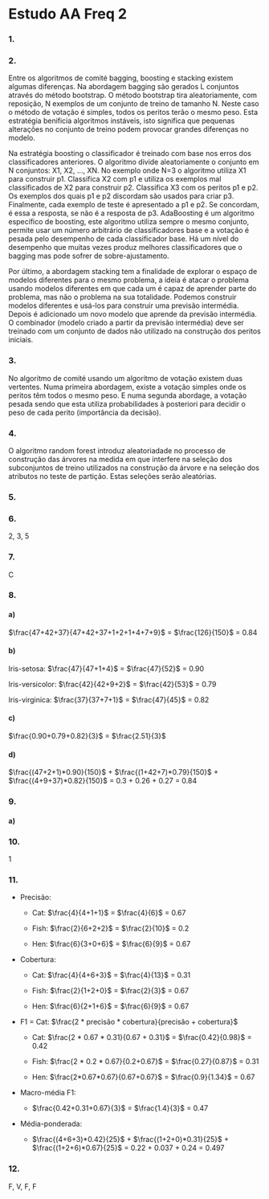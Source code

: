 # Estudo AA Freq 2

### 1.

### 2.

Entre os algoritmos de comité bagging, boosting e stacking existem algumas diferenças. Na abordagem bagging são gerados L conjuntos através do método bootstrap. O método bootstrap tira aleatoriamente, com reposição, N exemplos de um conjunto de treino de tamanho N. Neste caso o método de votação é simples, todos os peritos terão o mesmo peso. Esta estratégia benificia algoritmos instáveis, isto significa que pequenas alterações no conjunto de treino podem provocar grandes diferenças no modelo.

Na estratégia boosting o classificador é treinado com base nos erros dos classificadores anteriores. O algoritmo divide aleatoriamente o conjunto em N conjuntos: X1, X2, ..., XN. No exemplo onde N=3 o algoritmo utiliza X1 para construir p1. Classifica X2 com p1 e utiliza os exemplos mal classificados de X2 para construir p2. Classifica X3 com os peritos p1 e p2. Os exemplos dos quais p1 e p2 discordam são usados para criar p3. Finalmente, cada exemplo de teste é apresentado a p1 e p2. Se concordam, é essa a resposta, se não é a resposta de p3. AdaBoosting é um algoritmo específico de boosting, este algoritmo utiliza sempre o mesmo conjunto, permite usar um número arbitrário de classificadores base e a votação é pesada pelo desempenho de cada classificador base. Há um nível do desempenho que muitas vezes produz melhores classificadores que o bagging mas pode sofrer de sobre-ajustamento.

Por último, a abordagem stacking tem a finalidade de explorar o espaço de modelos diferentes para o mesmo problema, a ideia é atacar o problema usando modelos diferentes em que cada um é capaz de aprender parte do problema, mas não o problema na sua totalidade. Podemos construir modelos diferentes e usá-los para construir uma previsão intermédia. Depois é adicionado um novo modelo que aprende da previsão intermédia. O combinador (modelo criado a partir da previsão intermédia) deve ser treinado com um conjunto de dados não utilizado na construção dos peritos iniciais. 


### 3.

No algoritmo de comité usando um algoritmo de votação existem duas vertentes. Numa primeira abordagem, existe a votação simples onde os peritos têm todos o mesmo peso. E numa segunda abordage, a votação pesada sendo que esta utiliza probabilidades à posteriori para decidir o peso de cada perito (importância da decisão).


### 4.

O algoritmo random forest introduz aleatoriadade no processo de construção das árvores na medida em que interfere na seleção dos subconjuntos de treino utilizados na construção da árvore e na seleção dos atributos no teste de partição. Estas seleções serão aleatórias.  


### 5.

### 6.

2, 3, 5


### 7.

C


### 8.
#### a)

$\frac{47+42+37}{47+42+37+1+2+1+4+7+9}$	= $\frac{126}{150}$ = 0.84

#### b)

Iris-setosa: $\frac{47}{47+1+4}$ = $\frac{47}{52}$ = 0.90

Iris-versicolor: $\frac{42}{42+9+2}$ = $\frac{42}{53}$ = 0.79

Iris-virginica: $\frac{37}{37+7+1}$ = $\frac{47}{45}$ = 0.82

#### c)

$\frac{0.90+0.79+0.82}{3}$ = $\frac{2.51}{3}$ 

#### d)
$\frac{(47+2+1)*0.90}{150}$ + $\frac{(1+42+7)*0.79}{150}$ + $\frac{(4+9+37)*0.82}{150}$ = 0.3 + 0.26 + 0.27 = 0.84


### 9.
#### a)

### 10.
1

### 11.
- Precisão:

    - Cat: $\frac{4}{4+1+1}$ = $\frac{4}{6}$ =  0.67

    - Fish: $\frac{2}{6+2+2}$ = $\frac{2}{10}$ = 0.2

    - Hen: $\frac{6}{3+0+6}$ = $\frac{6}{9}$ = 0.67

- Cobertura:
  
    - Cat: $\frac{4}{4+6+3}$ = $\frac{4}{13}$ =  0.31

    - Fish: $\frac{2}{1+2+0}$ = $\frac{2}{3}$ = 0.67

    - Hen: $\frac{6}{2+1+6}$ = $\frac{6}{9}$ = 0.67

- F1 = Cat: $\frac{2 * precisão * cobertura}{precisão + cobertura}$

    - Cat: $\frac{2 * 0.67 * 0.31}{0.67 + 0.31}$ = $\frac{0.42}{0.98}$ =  0.42

    - Fish: $\frac{2 * 0.2 * 0.67}{0.2+0.67}$ = $\frac{0.27}{0.87}$ = 0.31

    - Hen: $\frac{2*0.67*0.67}{0.67+0.67}$ = $\frac{0.9}{1.34}$ = 0.67

- Macro-média F1:

    - $\frac{0.42+0.31+0.67}{3}$ = $\frac{1.4}{3}$ = 0.47

- Média-ponderada:

    - $\frac{(4+6+3)*0.42}{25}$ + $\frac{(1+2+0)*0.31}{25}$ + $\frac{(1+2+6)*0.67}{25}$ = 0.22 + 0.037 + 0.24 = 0.497

### 12.

F, V, F, F